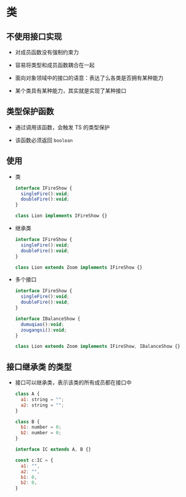 # 类

## 不使用接口实现

- 对成员函数没有强制约束力

- 容易将类型和成员函数耦合在一起

- 面向对象领域中的接口的语意：表达了么各类是否拥有某种能力

- 某个类具有某种能力，其实就是实现了某种接口

## 类型保护函数

- 通过调用该函数，会触发 TS 的类型保护

- 该函数必须返回 `boolean`

## 使用

- 类

  ```js
  interface IFireShow {
    singleFire():void;
    doubleFire():void;
  }

  class Lion implements IFireShow {}
  ```

- 继承类

  ```js
  interface IFireShow {
    singleFire():void;
    doubleFire():void;
  }

  class Lion extends Zoom implements IFireShow {}
  ```

- 多个接口

  ```js
  interface IFireShow {
    singleFire():void;
    doubleFire():void;
  }

  interface IBalanceShow {
    dumuqiao():void;
    zougangsi():void;
  }

  class Lion extends Zoom implements IFireShow, IBalanceShow {}
  ```

## 接口继承类 的类型

- 接口可以继承类，表示该类的所有成员都在接口中

  ```js
  class A {
    a1: string = "";
    a2: string = "";
  }

  class B {
    b1: number = 0;
    b2: number = 0;
  }

  interface IC extends A, B {}

  const c:IC = {
    a1: "",
    a2: "",
    b1: 0,
    b2: 0,
  }
  ```
